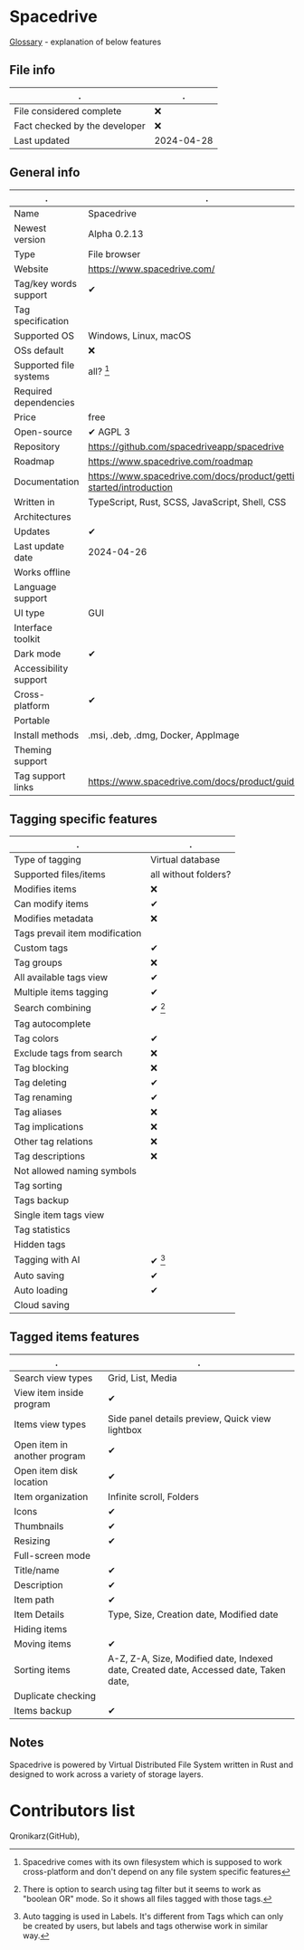 # Spacedrive
[Glossary](glossary.md) - explanation of below features

## File info
. | . |
---|---
File considered complete | ❌
Fact checked by the developer | ❌
Last updated | 2024-04-28

## General info
. | . |
---|---
Name | Spacedrive
Newest version | Alpha 0.2.13
Type | File browser
Website | https://www.spacedrive.com/
Tag/key words support | ✔
Tag specification | 
Supported OS | Windows, Linux, macOS
OSs default | ❌
Supported file systems | all? [^1]
Required dependencies | 
Price | free
Open-source | ✔ AGPL 3
Repository | https://github.com/spacedriveapp/spacedrive
Roadmap | https://www.spacedrive.com/roadmap
Documentation | https://www.spacedrive.com/docs/product/getting-started/introduction
Written in | TypeScript, Rust, SCSS, JavaScript, Shell, CSS
Architectures | 
Updates | ✔
Last update date | 2024-04-26
Works offline | 
Language support | 
UI type | GUI
Interface toolkit | 
Dark mode | ✔
Accessibility support | 
Cross-platform | ✔
Portable | 
Install methods | .msi, .deb, .dmg, Docker, AppImage
Theming support | 
Tag support links | https://www.spacedrive.com/docs/product/guides/tags

## Tagging specific features
. | . |
---|---
Type of tagging | Virtual database
Supported files/items | all without folders?
Modifies items | ❌
Can modify items | ✔
Modifies metadata | ❌
Tags prevail item modification | 
Custom tags | ✔
Tag groups | ❌
All available tags view | ✔
Multiple items tagging | ✔
Search combining | ✔ [^2]
Tag autocomplete | 
Tag colors | ✔
Exclude tags from search | ❌
Tag blocking | ❌
Tag deleting | ✔
Tag renaming | ✔
Tag aliases | ❌
Tag implications | ❌
Other tag relations | ❌
Tag descriptions | ❌
Not allowed naming symbols | 
Tag sorting | 
Tags backup | 
Single item tags view | 
Tag statistics | 
Hidden tags | 
Tagging with AI | ✔ [^3] 
Auto saving | ✔
Auto loading | ✔
Cloud saving | 

## Tagged items features
. | . |
---|---
Search view types | Grid, List, Media
View item inside program | ✔
Items view types | Side panel details preview, Quick view lightbox
Open item in another program | ✔
Open item disk location | ✔
Item organization | Infinite scroll, Folders
Icons | ✔
Thumbnails | ✔
Resizing | ✔
Full-screen mode | 
Title/name | ✔
Description | ✔
Item path | ✔
Item Details | Type, Size, Creation date, Modified date
Hiding items | 
Moving items | ✔
Sorting items | A-Z, Z-A, Size, Modified date, Indexed date, Created date, Accessed date, Taken date, 
Duplicate checking | 
Items backup | ✔

## Notes
Spacedrive is powered by Virtual Distributed File System written in Rust and designed to work across a variety of storage layers.

# Contributors list
Qronikarz(GitHub), 

[^1]: Spacedrive comes with its own filesystem which is supposed to work cross-platform and don't depend on any file system specific features
[^2]: There is option to search using tag filter but it seems to work as "boolean OR" mode. So it shows all files tagged with those tags.
[^3]: Auto tagging is used in Labels. It's different from Tags which can only be created by users, but labels and tags otherwise work in similar way.
